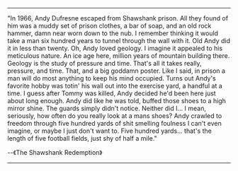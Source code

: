 


---

"In 1966, Andy Dufresne escaped from Shawshank prison. All they found of him was a muddy set of prison clothes, a bar of soap, and an old rock hammer, damn near worn down to the nub. I remember thinking it would take a man six hundred years to tunnel through the wall with it. Old Andy did it in less than twenty. Oh, Andy loved geology. I imagine it appealed to his meticulous nature. An ice age here, million years of mountain building there. Geology is the study of pressure and time. That's all it takes really, pressure, and time. That, and a big goddamn poster. Like I said, in prison a man will do most anything to keep his mind occupied. Turns out Andy's favorite hobby was totin' his wall out into the exercise yard, a handful at a time. I guess after Tommy was killed, Andy decided he'd been here just about long enough. Andy did like he was told, buffed those shoes to a high mirror shine. The guards simply didn't notice. Neither did I... I mean, seriously, how often do you really look at a mans shoes? Andy crawled to freedom through five hundred yards of shit smelling foulness I can't even imagine, or maybe I just don't want to. Five hundred yards... that's the length of five football fields, just shy of half a mile."

--《The Shawshank Redemption》

---